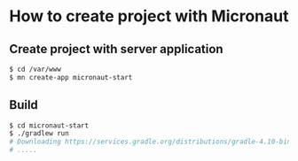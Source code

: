 # How to create project with Micronaut

## Create project with server application
```bash
$ cd /var/www
$ mn create-app micronaut-start
```

## Build
```bash
$ cd micronaut-start
$ ./gradlew run
# Downloading https://services.gradle.org/distributions/gradle-4.10-bin.zip
# .....
```